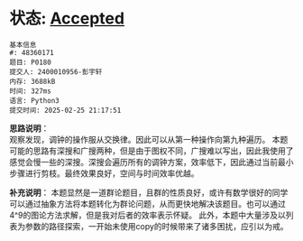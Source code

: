 # 状态: [Accepted](http://dsbpython.openjudge.cn/dspythonbook/solution/48360171/)
```
基本信息
#: 48360171
题目: P0180
提交人: 2400010956-彭宇轩
内存: 3688kB
时间: 327ms
语言: Python3
提交时间: 2025-02-25 21:17:51
```

**思路说明**：  
观察发现，调钟的操作服从交换律。因此可以从第一种操作向第九种遍历。
本题可能的思路有深搜和广搜两种，但是由于图权不同，广搜难以写出，因此我使用了感觉会慢一些的深搜。深搜会遍历所有的调钟方案，效率低下，因此通过当前最小步骤进行剪枝。最终效果良好，空间与时间效率优越。

**补充说明**： 
本题显然是一道群论题目，且群的性质良好，或许有数学很好的同学可以通过抽象方法将本题转化为群论问题，从而更快地解决该题目。也可以通过4^9的图论方法求解，但是我对后者的效率表示怀疑。
此外，本题中大量涉及以列表为参数的路径探索，一开始未使用copy的时候带来了诸多困扰，应引以为戒。